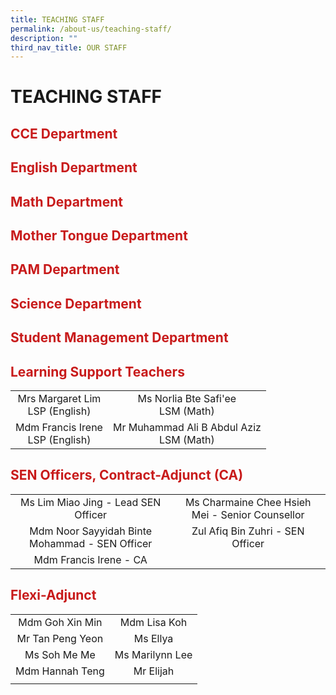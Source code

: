 ```yaml
---
title: TEACHING STAFF
permalink: /about-us/teaching-staff/
description: ""
third_nav_title: OUR STAFF
---
```

# TEACHING STAFF

## <span style = "color: #c81b1b"> <b>CCE Department

	
## <span style = "color: #c81b1b"> <b>English Department

## <span style = "color: #c81b1b"> <b>Math Department

## <span style = "color: #c81b1b"> <b>Mother Tongue Department

## <span style = "color: #c81b1b"> <b>PAM Department

## <span style = "color: #c81b1b"> <b>Science Department

## <span style = "color: #c81b1b"> <b>Student Management Department




## <span style = "color: #c81b1b"> <b>Learning Support Teachers</b> </span>

|                                    |                                            |
|:----------------------------------:|:------------------------------------------:|
|  Mrs Margaret Lim<br>LSP (English) |    Ms Norlia Bte Safi'ee<br>LSM (Math)     |
| Mdm Francis Irene<br>LSP (English) | Mr Muhammad Ali B Abdul Aziz<br>LSM (Math) |

## <span style = "color: #c81b1b"> <b>SEN Officers, Contract-Adjunct (CA)</b> </span>

|                                            |                                                 |
|:------------------------------------------:|:-----------------------------------------------:|
|       Ms Lim Miao Jing - Lead SEN Officer      | Ms Charmaine Chee Hsieh Mei - Senior Counsellor |
| Mdm Noor Sayyidah Binte Mohammad - SEN Officer |         Zul Afiq Bin Zuhri - SEN Officer        |
|           Mdm Francis Irene - CA           |                                                             |

## <span style = "color: #c81b1b"> <b>Flexi-Adjunct</b> </span>

|                                            |                                                 |
|:------------------------------------------:|:-----------------------------------------------:|
|            Mdm Goh Xin Min          |                Mdm Lisa Koh                |
|           Mr Tan Peng Yeon            |                  Ms Ellya                  |
|              Ms Soh Me Me             |               Ms Marilynn Lee              |
|             Mdm Hannah Teng           |                  Mr Elijah                 |
|                      |                                                 |